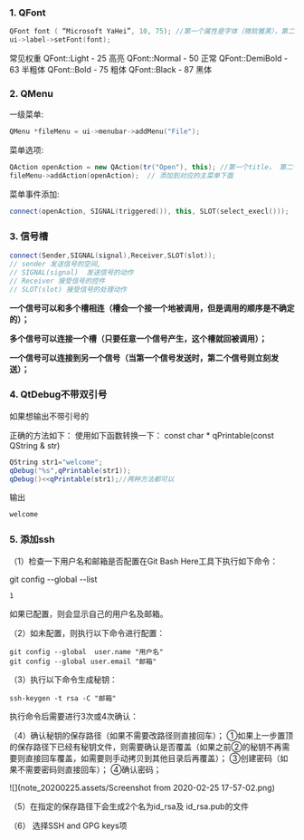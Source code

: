 ### 1. QFont

```C++
QFont font ( “Microsoft YaHei”, 10, 75); //第一个属性是字体（微软雅黑），第二个是大小，第三个是加粗（权重是75）
ui->label->setFont(font);
```

常见权重
QFont::Light - 25 高亮
QFont::Normal - 50 正常
QFont::DemiBold - 63 半粗体
QFont::Bold - 75 粗体
QFont::Black - 87 黑体



### 2. QMenu

一级菜单:

```C++
QMenu *fileMenu = ui->menubar->addMenu("File");
```

菜单选项:

```C++
QAction openAction = new QAction(tr("Open"), this); //第一个title， 第二个是在那个界面上显示
fileMenu->addAction(openAction);  // 添加到对应的主菜单下面
```

菜单事件添加:

```c++
connect(openAction, SIGNAL(triggered()), this, SLOT(select_execl())); 
```



### 3. 信号槽

```C++
connect(Sender,SIGNAL(signal),Receiver,SLOT(slot));  
// sender 发送信号的空间,
// SIGNAL(signal)  发送信号的动作
// Receiver 接受信号的控件
// SLOT(slot) 接受信号的处理动作
```

**一个信号可以和多个槽相连（槽会一个接一个地被调用，但是调用的顺序是不确定的）；**

**多个信号可以连接一个槽（只要任意一个信号产生，这个槽就回被调用）；**

**一个信号可以连接到另一个信号（当第一个信号发送时，第二个信号则立刻发送）；**



### 4. QtDebug不带双引号

如果想输出不带引号的

正确的方法如下：
使用如下函数转换一下：
const char * qPrintable(const QString & str)

```c++
QString str1="welcome";
qDebug("%s",qPrintable(str1));
qDebug()<<qPrintable(str1);//两种方法都可以
```
输出

```cpp
welcome
```



### 5. 添加ssh

（1）检查一下用户名和邮箱是否配置在Git Bash Here工具下执行如下命令：

git config --global  --list

    1

如果已配置，则会显示自己的用户名及邮箱。

（2）如未配置，则执行以下命令进行配置：

```shell
git config --global  user.name "用户名"
git config --global user.email "邮箱"
```

（3）执行以下命令生成秘钥：

```shell
ssh-keygen -t rsa -C "邮箱"
```

执行命令后需要进行3次或4次确认：

（4）确认秘钥的保存路径（如果不需要改路径则直接回车）；
①如果上一步置顶的保存路径下已经有秘钥文件，则需要确认是否覆盖（如果之前②的秘钥不再需要则直接回车覆盖，如需要则手动拷贝到其他目录后再覆盖）；
③创建密码（如果不需要密码则直接回车）；
④确认密码； 

![](note_20200225.assets/Screenshot from 2020-02-25 17-57-02.png)

（5）在指定的保存路径下会生成2个名为id_rsa及 id_rsa.pub的文件

（6） 选择SSH and GPG keys项